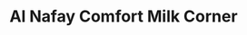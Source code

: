 ---
title: "Al Nafay Comfort Milk Corner"
url: /karachi/al-nafay-comfort-milk-corner/
shop: Milch
---